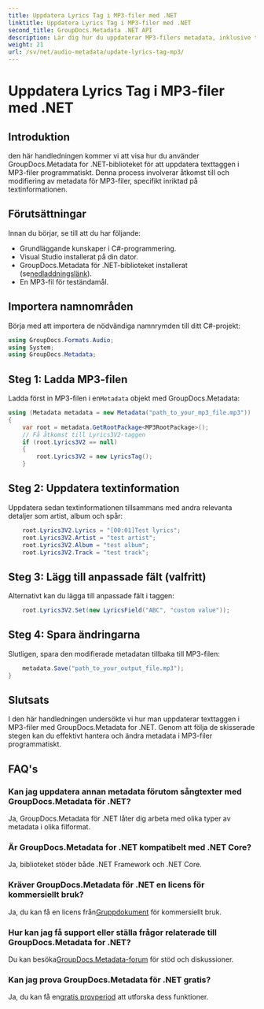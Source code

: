 ```yaml
---
title: Uppdatera Lyrics Tag i MP3-filer med .NET
linktitle: Uppdatera Lyrics Tag i MP3-filer med .NET
second_title: GroupDocs.Metadata .NET API
description: Lär dig hur du uppdaterar MP3-filers metadata, inklusive texter, artister och albumdetaljer programmatiskt med GroupDocs.Metadata för .NET.
weight: 21
url: /sv/net/audio-metadata/update-lyrics-tag-mp3/
---
```


# Uppdatera Lyrics Tag i MP3-filer med .NET

## Introduktion
den här handledningen kommer vi att visa hur du använder GroupDocs.Metadata for .NET-biblioteket för att uppdatera texttaggen i MP3-filer programmatiskt. Denna process involverar åtkomst till och modifiering av metadata för MP3-filer, specifikt inriktad på textinformationen.
## Förutsättningar
Innan du börjar, se till att du har följande:
- Grundläggande kunskaper i C#-programmering.
- Visual Studio installerat på din dator.
-  GroupDocs.Metadata för .NET-biblioteket installerat (se[nedladdningslänk](https://releases.groupdocs.com/metadata/net/)).
- En MP3-fil för teständamål.

## Importera namnområden
Börja med att importera de nödvändiga namnrymden till ditt C#-projekt:
```csharp
using GroupDocs.Formats.Audio;
using System;
using GroupDocs.Metadata;
```
## Steg 1: Ladda MP3-filen
 Ladda först in MP3-filen i en`Metadata` objekt med GroupDocs.Metadata:
```csharp
using (Metadata metadata = new Metadata("path_to_your_mp3_file.mp3"))
{
    var root = metadata.GetRootPackage<MP3RootPackage>();
    // Få åtkomst till Lyrics3V2-taggen
    if (root.Lyrics3V2 == null)
    {
        root.Lyrics3V2 = new LyricsTag();
    }
```
## Steg 2: Uppdatera textinformation
Uppdatera sedan textinformationen tillsammans med andra relevanta detaljer som artist, album och spår:
```csharp
    root.Lyrics3V2.Lyrics = "[00:01]Test lyrics";
    root.Lyrics3V2.Artist = "test artist";
    root.Lyrics3V2.Album = "test album";
    root.Lyrics3V2.Track = "test track";
```
## Steg 3: Lägg till anpassade fält (valfritt)
Alternativt kan du lägga till anpassade fält i taggen:
```csharp
    root.Lyrics3V2.Set(new LyricsField("ABC", "custom value"));
```
## Steg 4: Spara ändringarna
Slutligen, spara den modifierade metadatan tillbaka till MP3-filen:
```csharp
    metadata.Save("path_to_your_output_file.mp3");
}
```

## Slutsats
I den här handledningen undersökte vi hur man uppdaterar texttaggen i MP3-filer med GroupDocs.Metadata for .NET. Genom att följa de skisserade stegen kan du effektivt hantera och ändra metadata i MP3-filer programmatiskt.

## FAQ's
### Kan jag uppdatera annan metadata förutom sångtexter med GroupDocs.Metadata för .NET?
Ja, GroupDocs.Metadata för .NET låter dig arbeta med olika typer av metadata i olika filformat.
### Är GroupDocs.Metadata for .NET kompatibelt med .NET Core?
Ja, biblioteket stöder både .NET Framework och .NET Core.
### Kräver GroupDocs.Metadata för .NET en licens för kommersiellt bruk?
 Ja, du kan få en licens från[Gruppdokument](https://purchase.groupdocs.com/buy) för kommersiellt bruk.
### Hur kan jag få support eller ställa frågor relaterade till GroupDocs.Metadata for .NET?
 Du kan besöka[GroupDocs.Metadata-forum](https://forum.groupdocs.com/c/metadata/14) för stöd och diskussioner.
### Kan jag prova GroupDocs.Metadata för .NET gratis?
 Ja, du kan få en[gratis provperiod](https://releases.groupdocs.com/) att utforska dess funktioner.